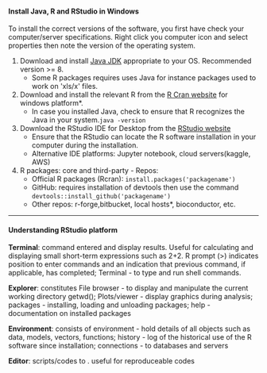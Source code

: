 #### Install Java, R and RStudio in Windows
To install the correct versions of the software, you first have check your computer/server specifications. Right click you computer icon and select properties then note the version of the operating system.

1. Download and install [Java JDK](https://www.java.com/en/download/) appropriate to your OS. Recommended version >= 8.
    - Some R packages requires uses Java for instance packages used to work on 'xls/x' files.
2. Download and install the relevant R from the [R Cran website](https://cran.r-project.org/) for windows platform*. 
    - In case you installed Java, check to ensure that R recognizes the Java in your system.```java -version```
3. Download the RStudio IDE for Desktop from the [RStudio website](https://rstudio.com/products/rstudio/)
    - Ensure that the RStudio can locate the R software installation in your computer during the installation.
    - Alternative IDE platforms: Jupyter notebook, cloud servers(kaggle, AWS)
4. R packages: core and third-party - Repos: 
    - Official R packages (Rcran): ```install.packages('packagename')```
    - GitHub: requires installation of devtools then use the command ```devtools::install_github('packagename')```
    - Other repos: r-forge,bitbucket, local hosts*, bioconductor, etc.
---    
#### Understanding RStudio platform
__Terminal__: command entered and display results. Useful for calculating and displaying small short-term expressions such as 2+2. R prompt (>) indicates position to enter commands and an indication that previous command, if applicable, has completed; Terminal - to type and run shell commands.

__Explorer__: constitutes File browser - to display and manipulate the current working directory getwd(); Plots/viewer - display graphics during analysis; packages - installing, loading and unloading packages; help - documentation on installed packages

__Environment__: consists of environment - hold details of all objects such as data, models, vectors, functions; history - log of the historical use of the R software since installation; connections - to databases and servers

__Editor__: scripts/codes to . useful for reproduceable codes
